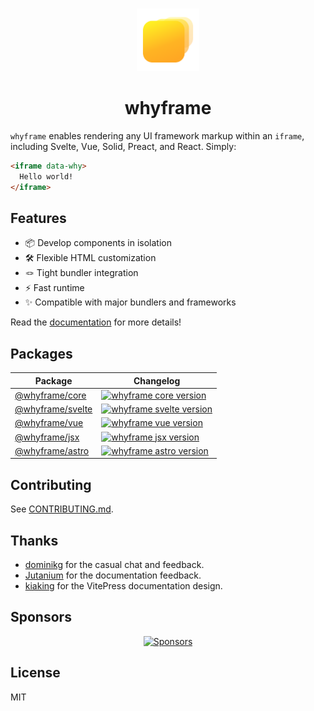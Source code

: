 <br>

<p align="center">
  <img src="./docs/src/assets/logo.svg" height="100">
</p>

<h1 align="center">
  whyframe
</h1>

`whyframe` enables rendering any UI framework markup within an `iframe`, including Svelte, Vue, Solid, Preact, and React. Simply:

<!-- prettier-ignore -->
```html
<iframe data-why>
  Hello world!
</iframe>
```

## Features

- 📦 Develop components in isolation
- 🛠 Flexible HTML customization
- 🪢 Tight bundler integration
- ⚡️ Fast runtime
- ✨ Compatible with major bundlers and frameworks

Read the [documentation](https://whyframe.dev) for more details!

## Packages

| Package                               | Changelog                                                                                                                 |
| ------------------------------------- | ------------------------------------------------------------------------------------------------------------------------- |
| [@whyframe/core](./packages/core)     | [![whyframe core version](https://img.shields.io/npm/v/@whyframe/core.svg?label=%20)](./packages/core/CHANGELOG.md)       |
| [@whyframe/svelte](./packages/svelte) | [![whyframe svelte version](https://img.shields.io/npm/v/@whyframe/svelte.svg?label=%20)](./packages/svelte/CHANGELOG.md) |
| [@whyframe/vue](./packages/vue)       | [![whyframe vue version](https://img.shields.io/npm/v/@whyframe/vue.svg?label=%20)](./packages/vue/CHANGELOG.md)          |
| [@whyframe/jsx](./packages/jsx)       | [![whyframe jsx version](https://img.shields.io/npm/v/@whyframe/jsx.svg?label=%20)](./packages/jsx/CHANGELOG.md)          |
| [@whyframe/astro](./packages/astro)   | [![whyframe astro version](https://img.shields.io/npm/v/@whyframe/astro.svg?label=%20)](./packages/astro/CHANGELOG.md)    |

## Contributing

See [CONTRIBUTING.md](./CONTRIBUTING.md).

## Thanks

- [dominikg](https://github.com/dominikg) for the casual chat and feedback.
- [Jutanium](https://github.com/Jutanium) for the documentation feedback.
- [kiaking](https://github.com/kiaking) for the VitePress documentation design.

## Sponsors

<p align="center">
  <a href="https://bjornlu.com/sponsors.svg">
    <img src="https://bjornlu.com/sponsors.svg" alt="Sponsors" />
  </a>
</p>

## License

MIT
